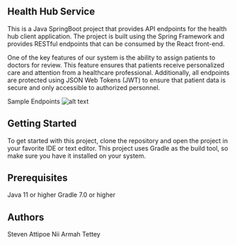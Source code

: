 ## Health Hub Service
This is a Java SpringBoot project that provides API endpoints for the health hub client application. The project is built using the Spring Framework and provides RESTful endpoints that can be consumed by the React front-end.

One of the key features of our system is the ability to assign patients to doctors for review. This feature ensures that patients receive personalized care and attention from a healthcare professional. Additionally, all endpoints are protected using JSON Web Tokens (JWT) to ensure that patient data is secure and only accessible to authorized personnel.

Sample Endpoints
![alt text](https://drive.google.com/file/d/18oEfDJgZ564YcsRP4FF6tlGKPV5Ske_Z/view?usp=sharing)

## Getting Started
To get started with this project, clone the repository and open the project in your favorite IDE or text editor. This project uses Gradle as the build tool, so make sure you have it installed on your system.

## Prerequisites
Java 11 or higher
Gradle 7.0 or higher

## Authors
Steven Attipoe
Nii Armah Tettey

